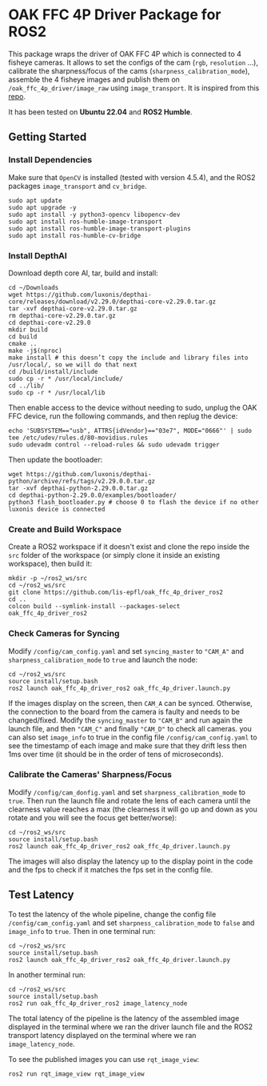 # OAK FFC 4P Driver Package for ROS2
This package wraps the driver of OAK FFC 4P which is connected to 4 fisheye cameras. It allows to set the configs of the cam (`rgb`, `resolution` ...), calibrate the sharpness/focus of the cams (`sharpness_calibration_mode`), assemble the 4 fisheye images and publish them on `/oak_ffc_4p_driver/image_raw` using `image_transport`. It is inspired from this [repo](https://github.com/D2SLAM-Fusion/driver-oak_ffc_4p_ros/).

It has been tested on **Ubuntu 22.04** and **ROS2 Humble**.

## Getting Started
### Install Dependencies 
Make sure that `OpenCV` is installed (tested with version 4.5.4), and the ROS2 packages `image_transport` and `cv_bridge`. 
``` shell script
sudo apt update
sudo apt upgrade -y
sudo apt install -y python3-opencv libopencv-dev
sudo apt install ros-humble-image-transport 
sudo apt install ros-humble-image-transport-plugins
sudo apt install ros-humble-cv-bridge
```

### Install DepthAI
Download depth core AI, tar, build and install:
``` shell script
cd ~/Downloads
wget https://github.com/luxonis/depthai-core/releases/download/v2.29.0/depthai-core-v2.29.0.tar.gz 
tar -xvf depthai-core-v2.29.0.tar.gz
rm depthai-core-v2.29.0.tar.gz
cd depthai-core-v2.29.0
mkdir build
cd build
cmake ..
make -j$(nproc)
make install # this doesn’t copy the include and library files into /usr/local/, so we will do that next
cd /build/install/include
sudo cp -r * /usr/local/include/
cd ../lib/
sudo cp -r * /usr/local/lib
```

Then enable access to the device without needing to sudo, unplug the OAK FFC device, run the following commands, and then replug the device:
``` shell script
echo 'SUBSYSTEM=="usb", ATTRS{idVendor}=="03e7", MODE="0666"' | sudo tee /etc/udev/rules.d/80-movidius.rules
sudo udevadm control --reload-rules && sudo udevadm trigger
```

Then update the bootloader:
``` shell script
wget https://github.com/luxonis/depthai-python/archive/refs/tags/v2.29.0.0.tar.gz
tar -xvf depthai-python-2.29.0.0.tar.gz
cd depthai-python-2.29.0.0/examples/bootloader/
python3 flash_bootloader.py # choose 0 to flash the device if no other luxonis device is connected
```

### Create and Build Workspace
Create a ROS2 workspace if it doesn't exist and clone the repo inside the `src` folder of the workspace (or simply clone it inside an existing workspace), then build it: 
``` shell script
mkdir -p ~/ros2_ws/src
cd ~/ros2_ws/src
git clone https://github.com/lis-epfl/oak_ffc_4p_driver_ros2
cd ..
colcon build --symlink-install --packages-select oak_ffc_4p_driver_ros2
```

### Check Cameras for Syncing
Modify `/config/cam_config.yaml` and set `syncing_master` to `"CAM_A"` and `sharpness_calibration_mode` to `true` and launch the node: 
``` shell script
cd ~/ros2_ws/src
source install/setup.bash
ros2 launch oak_ffc_4p_driver_ros2 oak_ffc_4p_driver.launch.py
```
If the images display on the screen, then `CAM_A` can be synced. Otherwise, the connection to the board from the camera is faulty and needs to be changed/fixed. Modify the `syncing_master` to `"CAM_B"` and run again the launch file, and then `"CAM_C"` and finally `"CAM_D"` to check all cameras. 
you can also set `image_info` to true in the config file `/config/cam_config.yaml` to see the timestamp of each image and make sure that they drift less then 1ms over time (it should be in the order of tens of microseconds).

### Calibrate the Cameras' Sharpness/Focus
Modify `/config/cam_donfig.yaml` and set `sharpness_calibration_mode` to `true`. Then run the launch file and rotate the lens of each camera until the clearness value reaches a max (the clearness it will go up and down as you rotate and you will see the focus get better/worse):
``` shell script
cd ~/ros2_ws/src
source install/setup.bash
ros2 launch oak_ffc_4p_driver_ros2 oak_ffc_4p_driver.launch.py
```
The images will also display the latency up to the display point in the code and the fps to check if it matches the fps set in the config file.

## Test Latency
To test the latency of the whole pipeline, change the config file `/config/cam_config.yaml` and set `sharpness_calibration_mode` to `false` and `image_info` to `true`. Then in one terminal run:
``` shell script
cd ~/ros2_ws/src
source install/setup.bash
ros2 launch oak_ffc_4p_driver_ros2 oak_ffc_4p_driver.launch.py
```
In another terminal run:
``` shell script
cd ~/ros2_ws/src
source install/setup.bash
ros2 run oak_ffc_4p_driver_ros2 image_latency_node
```

The total latency of the pipeline is the latency of the assembled image displayed in the terminal where we ran the driver launch file and the ROS2 transport latency displayed on the terminal where we ran `image_latency_node`. 

To see the published images you can use `rqt_image_view`:
``` shell script
ros2 run rqt_image_view rqt_image_view
```

